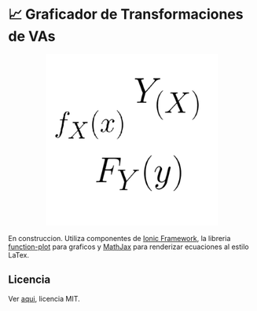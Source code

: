# :chart_with_upwards_trend: Graficador de Transformaciones de VAs 
<p align="center">
<img width=350 src="./media/equations.png"></img>
</p>

En construccion. Utiliza componentes de [Ionic Framework](https://ionicframework.com/), la libreria [function-plot](https://mauriciopoppe.github.io/function-plot/) para graficos y [MathJax](https://www.mathjax.org/) para renderizar ecuaciones al estilo LaTex.

## Licencia
Ver [aqui](https://github.com/Franco-Giordano/graph-test/blob/master/LICENSE.txt), licencia MIT.
